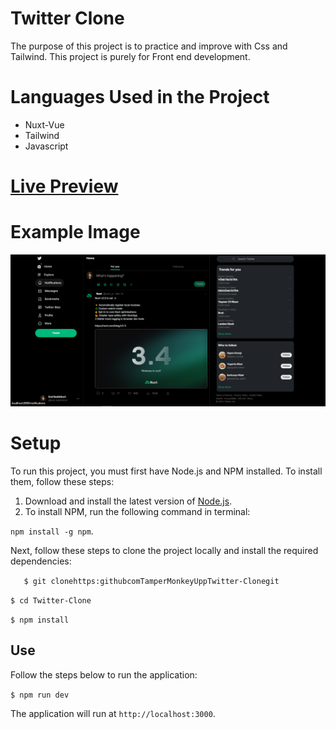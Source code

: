 
# Twitter Clone

The purpose of this project is to practice and improve with Css and Tailwind. This project is purely for Front end development.

# Languages Used in the Project

- Nuxt-Vue
- Tailwind
- Javascript

# [Live Preview](http://eral-twitter-clone.netlify.app)

# Example Image
![example image](twit-clone.PNG)

# Setup

To run this project, you must first have Node.js and NPM installed. To install them, follow these steps:


1. Download and install the latest version of [Node.js](https://nodejs.org/en/download/).
2. To install NPM, run the following command in terminal:

`npm install -g npm`.

Next, follow these steps to clone the project locally and install the required dependencies:


`   
$ git clonehttps:githubcomTamperMonkeyUppTwitter-Clonegit
`

`
$ cd Twitter-Clone
`

`
$ npm install
`

## Use

Follow the steps below to run the application:

`
$ npm run dev
`

The application will run at `http://localhost:3000`.




